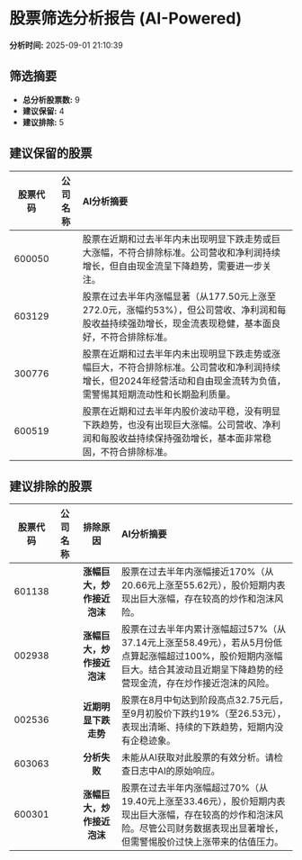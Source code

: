 # 股票筛选分析报告 (AI-Powered)

**分析时间:** 2025-09-01 21:10:39

## 筛选摘要

- **总分析股票数:** 9
- **建议保留:** 4
- **建议排除:** 5

## 建议保留的股票

| 股票代码 | 公司名称 | AI分析摘要 |
|:---:|:---:|:---|
| 600050 |  | 股票在近期和过去半年内未出现明显下跌走势或巨大涨幅，不符合排除标准。公司营收和净利润持续增长，但自由现金流呈下降趋势，需要进一步关注。 |
| 603129 |  | 股票在过去半年内涨幅显著（从177.50元上涨至272.0元，涨幅约53%），但公司营收、净利润和每股收益持续强劲增长，现金流表现稳健，基本面良好，不符合排除标准。 |
| 300776 |  | 股票在近期和过去半年内未出现明显下跌走势或涨幅巨大，不符合排除标准。公司营收和净利润持续增长，但2024年经营活动和自由现金流转为负值，需警惕其短期流动性和长期盈利质量。 |
| 600519 |  | 股票在近期和过去半年内股价波动平稳，没有明显下跌趋势，也没有出现巨大涨幅。公司营收、净利润和每股收益持续保持强劲增长，基本面非常稳固，不符合排除标准。 |

## 建议排除的股票

| 股票代码 | 公司名称 | 排除原因 | AI分析摘要 |
|:---:|:---:|:---:|:---|
| 601138 |  | **涨幅巨大，炒作接近泡沫** | 股票在过去半年内涨幅接近170%（从20.66元上涨至55.62元），股价短期内表现出巨大涨幅，存在较高的炒作和泡沫风险。 |
| 002938 |  | **涨幅巨大，炒作接近泡沫** | 股票在过去半年内累计涨幅超过57%（从37.14元上涨至58.49元），若从5月份低点算起涨幅超过100%，股价短期内涨幅巨大。结合其波动且近期呈下降趋势的经营现金流，存在炒作接近泡沫的风险。 |
| 002536 |  | **近期明显下跌走势** | 股票在8月中旬达到阶段高点32.75元后，至9月初股价下跌约19%（至26.53元），表现出清晰、持续的下跌趋势，短期内没有企稳迹象。 |
| 603063 |  | **分析失败** | 未能从AI获取对此股票的有效分析。请检查日志中AI的原始响应。 |
| 600301 |  | **涨幅巨大，炒作接近泡沫** | 股票在过去半年内涨幅超过70%（从19.40元上涨至33.46元），股价短期内表现出巨大涨幅，存在较高的炒作和泡沫风险。尽管公司财务数据表现出显著增长，但需警惕股价过快上涨带来的估值压力。 |
